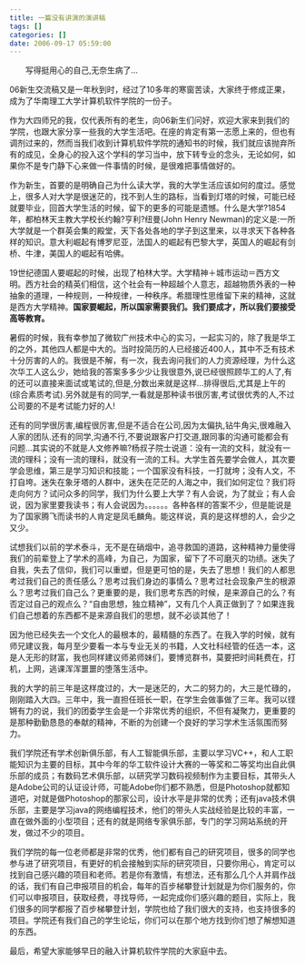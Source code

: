 ```yaml
---
title: 一篇没有讲演的演讲稿
tags: []
categories: []
date: 2006-09-17 05:59:00 
---
```


&emsp;&emsp;写得挺用心的自己,无奈生病了...

06新生交流稿又是一年秋到时，经过了10多年的寒窗苦读，大家终于修成正果，成为了华南理工大学计算机软件学院的一份子。

作为大四师兄的我，仅代表所有的老生，向06新生们问好，欢迎大家来到我们的学院，也跟大家分享一些我的大学生活吧。在座的肯定有第一志愿上来的，但也有调剂过来的，然而当我们收到计算机软件学院的通知书的时候，我们就应该抛弃所有的成见，全身心的投入这个学科的学习当中，放下转专业的念头，无论如何，如果你不是专门静下心来做一件事情的时候，是很难把事情做好的。

作为新生，首要的是明确自己为什么读大学，我的大学生活应该如何的度过。感觉上，很多人对大学是很迷茫的，找不到人生的路标，当看到灯塔的时候，可能已经就要毕业，回首大学生活的时候，留下的更多的可能是遗憾。什么是大学?1854年，都柏林天主教大学校长约翰?亨利?纽曼(John Henry Newman)的定义是:一所大学就是一个群英会集的殿堂，天下各处各地的学子到这里来，以寻求天下各种各样的知识。意大利崛起有博罗尼亚，法国人的崛起有巴黎大学，英国人的崛起有剑桥、牛津，美国人的崛起有哈佛。

19世纪德国人要崛起的时候，出现了柏林大学。大学精神＋城市运动＝西方文明。西方社会的精英们相信，这个社会有一种超越个人意志，超越物质外表的一种抽象的道理，一种规则，一种规律，一种秩序。希腊理性思维留下来的精神，这就是西方大学精神。**国家要崛起，所以国家需要我们。我们要成才，所以我们要接受高等教育。**

暑假的时候，我有幸参加了微软广州技术中心的实习，一起实习的，除了我是华工的之外，其他四人都是中大的。当时投简历的人已经接近400人，其中不乏有技术十分厉害的人的。我很是不解，有一次，我去询问我们的人力资源经理，为什么这次华工人这么少，她给我的答案多多少少让我很意外,说已经很照顾华工的人了,有的还可以直接来面试或笔试的,但是,分数出来就是这样...排得很后,尤其是上午的(综合素质考试).另外就是有的同学,一看就是那种读书很厉害,考试很优秀的人,不过公司要的不是考试能力好的人!

还有的同学很厉害,编程很厉害,但是不适合在公司,因为太偏执,钻牛角尖,很难融入人家的团队.还有的同学,沟通不行,不要说跟客户打交道,跟同事的沟通可能都会有问题...其实说的不就是人文修养嘛?杨叔子院士说道：没有一流的文科，就没有一流的理科；没有一流的理科，就没有一流的工科。大学生首先要学会做人，其次要学会思维，第三是学习知识和技能；一个国家没有科技，一打就垮；没有人文，不打自垮。迷失在象牙塔的人群中，迷失在茫茫的人海之中，我们如何定位？我们将走向何方？试问众多的同学，我们为什么要上大学？有人会说，为了就业；有人会说，因为家里要我读书；有人会说因为。。。。。。各种各样的答案不少，但是能说是为了国家腾飞而读书的人肯定是凤毛麟角。能这样说，真的是这样想的人，会少之又少。

试想我们以前的学术泰斗，无不是在硝烟中，追寻救国的道路，这种精神力量使得我们的前辈登上了学术的高峰，为自己，为国家，留下了不可磨灭的功绩。迷失了自我，失去了信仰，我们可以重塑，但是更可怕的是，失去了思想！我们的人都思考过我们自己的责任感么？思考过我们身边的事情么？思考过社会现象产生的根源么？思考过我们自己么？更重要的是，我们思考东西的时候，是来源自己的么？有否定过自己的观点么？“自由思想，独立精神”，又有几个人真正做到了？如果连我们自己想着的东西都不是来源自我们的思想，就不必谈其他了！

因为他已经失去一个文化人的最根本的，最精髓的东西了。在我入学的时候，就有师兄建议我，每月至少要看一本与专业无关的书籍，人文社科经管的任选一本，这是人无形的财富，我也同样建议师弟师妹们，要博览群书，莫要把时间耗费在，打机，上网，逃课浑浑噩噩的堕落生活中。

我的大学的前三年是这样度过的，大一是迷茫的，大二的努力的，大三是忙碌的，刚刚踏入大四。三年中，我一直担任班长一职，在学生会做事做了三年。我可以铿锵有力的说，我们的团委学生会是一个非常优秀的组织，不但有凝聚力，更重要的是那种勤勤恳恳的奉献的精神，不断的为创建一个良好的学习学术生活氛围而努力。

我们学院还有学术创新俱乐部，有人工智能俱乐部，主要以学习VC++，和人工职能知识为主要的目标，其中今年的华工软件设计大赛的一等奖和二等奖均出自此俱乐部的成员；有数码艺术俱乐部，以研究学习数码视频制作为主要目标，其带头人是Adobe公司的认证设计师，可能Adobe你们都不熟悉，但是Photoshop就都知道吧，对就是做Photoshop的那家公司，设计水平是非常的优秀；还有java技术俱乐部，主要是学习java的网络编程技术，他们的带头人实战经验是比较的丰富，一直在做外面的小型项目；还有的就是网络专家俱乐部，专门的学习网站系统的开发，做过不少的项目。

我们学院的每一位老师都是非常的优秀，他们都有自己的研究项目，很多的同学也参与进了研究项目，有更好的机会接触到实际的研究项目，只要你用心，肯定可以找到自己感兴趣的项目和老师。若是你有激情，有想法，还有那么几个人并肩作战的话，我们有自己申报项目的机会，每年的百步梯攀登计划就是为你们服务的，你们可以申报项目，获取经费，寻找导师，一起完成你们感兴趣的题目，实际上，我们很多的同学都报了百步梯攀登计划，学院也给了我们很大的支持，也支持很多的项目。学院还有我们自己的学生论坛，你们可以在那个地方找到你们想了解想知道的东西。

最后，希望大家能够早日的融入计算机软件学院的大家庭中去。